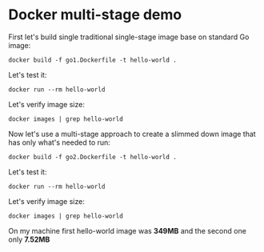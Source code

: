 # Docker multi-stage demo

First let's build single traditional single-stage image
base on standard Go image:
```
docker build -f go1.Dockerfile -t hello-world .
```
Let's test it:
```
docker run --rm hello-world
```
Let's verify image size:
```
docker images | grep hello-world
```
Now let's use a multi-stage approach to create a slimmed 
down image that has only what's needed to run:
```
docker build -f go2.Dockerfile -t hello-world .
```
Let's test it:
```
docker run --rm hello-world
```
Let's verify image size:
```
docker images | grep hello-world
```
On my machine first hello-world image was **349MB** and the second one only **7.52MB**